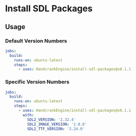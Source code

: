# Install SDL Packages

## Usage

### Default Version Numbers

```yml
jobs:
  build:
    runs-on: ubuntu-latest
    steps:
      - uses: HandcrankEngine/install-sdl-packages@v0.1.1
```

### Specific Version Numbers

```yml
jobs:
  build:
    runs-on: ubuntu-latest
    steps:
      - uses: HandcrankEngine/install-sdl-packages@v0.1.1
        with:
          SDL2_VERSION: '2.32.4'
          SDL2_IMAGE_VERSION: '2.8.8'
          SDL2_TTF_VERSION: '2.24.0'
```
